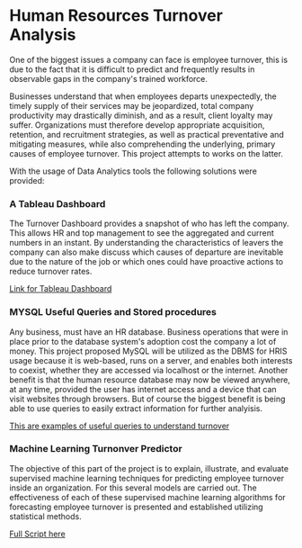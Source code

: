# Human Resources Turnover Analysis

One of the biggest issues a company can face is employee turnover, this is due to the fact that it is difficult to predict and frequently results in observable gaps in the company's trained workforce.

Businesses understand that when employees departs unexpectedly, the timely supply of their services may be jeopardized, total company productivity may drastically diminish, and as a result, client loyalty may suffer. Organizations must therefore develop appropriate acquisition, retention, and recruitment strategies, as well as practical preventative and mitigating measures, while also comprehending the underlying, primary causes of employee turnover. This project attempts to works on the latter.

With the usage of Data Analytics tools the following solutions were provided:

### A Tableau Dashboard


The Turnover Dashboard provides a snapshot of who has left the company. This allows HR and top management to see the aggregated and current numbers in an instant. By understanding the characteristics of leavers the company can also make discuss which causes of departure are inevitable due to the nature of the job or which ones could have proactive actions to reduce turnover rates.

<a href="https://public.tableau.com/shared/S5CB39RDN?:display_count=n&:origin=viz_share_link" target="_blank">Link for Tableau Dashboard</a>

### MYSQL Useful Queries and Stored procedures


Any business, must have an HR database. Business operations that were in place prior to the database system's adoption cost the company a lot of money. This project proposed MySQL will be utilized as the DBMS for HRIS usage because it is web-based, runs on a server, and enables both interests to coexist, whether they are accessed via localhost or the internet. Another benefit is that the human resource database may now be viewed anywhere, at any time, provided the user has internet access and a device that can visit websites through browsers. But of course the biggest benefit is being able to use queries to easily extract information for further analyisis.

[This are examples of useful queries to understand turnover](https://github.com/mbastcast/HRTurnoverProject/blob/main/peopleanalytics.sql)

### Machine Learning Turnonver Predictor


The objective of this part of the project is to explain, illustrate, and evaluate supervised machine learning techniques for predicting employee turnover inside an organization. For this several models are carried out. The effectiveness of each of these supervised machine learning algorithms for forecasting employee turnover is presented and established utilizing statistical methods. 


[Full Script here](https://github.com/mbastcast/HRTurnoverProject/blob/main/FINAL%20People%20Analytics_Satisfaction.ipynb)
